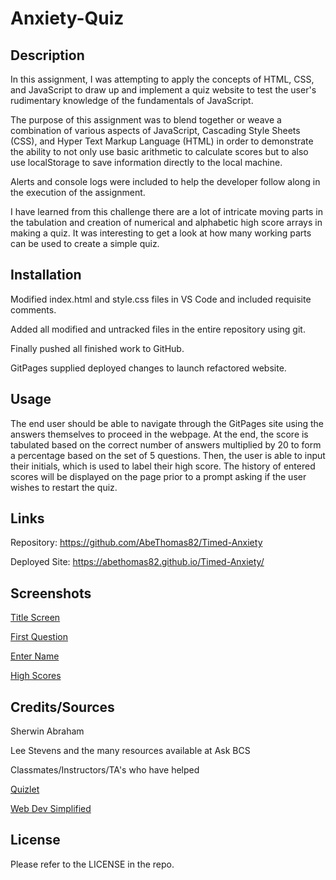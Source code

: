 # Anxiety-Quiz

## Description

In this assignment, I was attempting to apply the concepts of HTML, CSS, and JavaScript to draw up and implement a quiz website to test the user's rudimentary knowledge of the fundamentals of JavaScript.

The purpose of this assignment was to blend together or weave a combination of various aspects of JavaScript, Cascading Style Sheets (CSS), and Hyper Text Markup Language (HTML) in order to demonstrate the ability to not only use basic arithmetic to calculate scores but to also use localStorage to save information directly to the local machine. 

Alerts and console logs were included to help the developer follow along in the execution of the assignment.

I have learned from this challenge there are a lot of intricate moving parts in the tabulation and creation of numerical and alphabetic high score arrays in making a quiz. It was interesting to get a look at how many working parts can be used to create a simple quiz.

## Installation

Modified index.html and style.css files in VS Code and included requisite comments.

Added all modified and untracked files in the entire repository using git.

Finally pushed all finished work to GitHub.

GitPages supplied deployed changes to launch refactored website.

## Usage

The end user should be able to navigate through the GitPages site using the answers themselves to proceed in the webpage. At the end, the score is tabulated based on the correct number of answers multiplied by 20 to form a percentage based on the set of 5 questions. Then, the user is able to input their initials, which is used to label their high score. The history of entered scores will be displayed on the page prior to a prompt asking if the user wishes to restart the quiz.

## Links

Repository: https://github.com/AbeThomas82/Timed-Anxiety

Deployed Site: https://abethomas82.github.io/Timed-Anxiety/

## Screenshots

[Title Screen](./assets/Screenshot1.png)

[First Question](./assets/Screenshot2.png)

[Enter Name](./assets/Screenshot3.png)

[High Scores](./assets/Screenshot4.png)

## Credits/Sources

Sherwin Abraham

Lee Stevens and the many resources available at Ask BCS

Classmates/Instructors/TA's who have helped

[Quizlet](https://quizlet.com/779286477/javascript-fundamentals-flash-cards/)

[Web Dev Simplified](https://youtu.be/riDzcEQbX6k)

## License

Please refer to the LICENSE in the repo.
